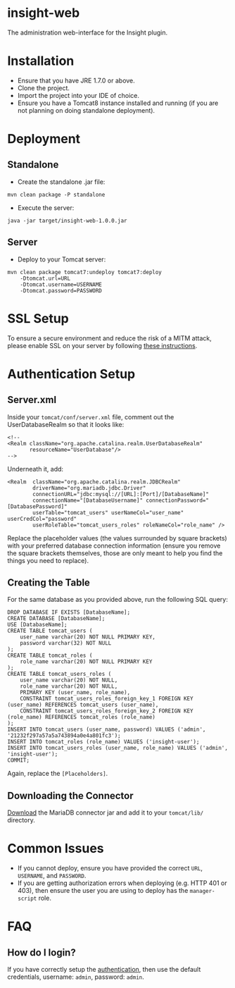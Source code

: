 insight-web
===========

The administration web-interface for the Insight plugin.

# Installation

* Ensure that you have JRE 1.7.0 or above.
* Clone the project.
* Import the project into your IDE of choice.
* Ensure you have a Tomcat8 instance installed and running (if you are not planning on doing standalone deployment).

# Deployment

## Standalone

* Create the standalone .jar file:

```
mvn clean package -P standalone
```

* Execute the server:

```
java -jar target/insight-web-1.0.0.jar
```

## Server

* Deploy to your Tomcat server:

```
mvn clean package tomcat7:undeploy tomcat7:deploy
    -Dtomcat.url=URL
    -Dtomcat.username=USERNAME
    -Dtomcat.password=PASSWORD
```

# SSL Setup

To ensure a secure environment and reduce the risk of a MITM attack, please enable SSL on your server by following [these instructions](http://www.mulesoft.com/tomcat-ssl).

# Authentication Setup

## Server.xml

Inside your `tomcat/conf/server.xml` file, comment out the UserDatabaseRealm so that it looks like:

```
<!--
<Realm className="org.apache.catalina.realm.UserDatabaseRealm"
       resourceName="UserDatabase"/>
-->
```

Underneath it, add:

```
<Realm  className="org.apache.catalina.realm.JDBCRealm"
        driverName="org.mariadb.jdbc.Driver"
        connectionURL="jdbc:mysql://[URL]:[Port]/[DatabaseName]"
        connectionName="[DatabaseUsername]" connectionPassword="[DatabasePassword]"
        userTable="tomcat_users" userNameCol="user_name" userCredCol="password"
        userRoleTable="tomcat_users_roles" roleNameCol="role_name" />
```

Replace the placeholder values (the values surrounded by square brackets) with your preferred database connection information (ensure you remove the square brackets themselves, those are only meant to help you find the things you need to replace).

## Creating the Table

For the same database as you provided above, run the following SQL query:

```
DROP DATABASE IF EXISTS [DatabaseName];
CREATE DATABASE [DatabaseName];
USE [DatabaseName];
CREATE TABLE tomcat_users (
    user_name varchar(20) NOT NULL PRIMARY KEY,
    password varchar(32) NOT NULL
);
CREATE TABLE tomcat_roles (
    role_name varchar(20) NOT NULL PRIMARY KEY
);
CREATE TABLE tomcat_users_roles (
    user_name varchar(20) NOT NULL,
    role_name varchar(20) NOT NULL,
    PRIMARY KEY (user_name, role_name),
    CONSTRAINT tomcat_users_roles_foreign_key_1 FOREIGN KEY (user_name) REFERENCES tomcat_users (user_name),
    CONSTRAINT tomcat_users_roles_foreign_key_2 FOREIGN KEY (role_name) REFERENCES tomcat_roles (role_name)
);
INSERT INTO tomcat_users (user_name, password) VALUES ('admin', '21232f297a57a5a743894a0e4a801fc3');
INSERT INTO tomcat_roles (role_name) VALUES ('insight-user');
INSERT INTO tomcat_users_roles (user_name, role_name) VALUES ('admin', 'insight-user');
COMMIT;
```

Again, replace the ```[Placeholders]```.

## Downloading the Connector

[Download](https://downloads.mariadb.org/client-java/1.1.5/) the MariaDB connector jar and add it to your ```tomcat/lib/``` directory.

# Common Issues

* If you cannot deploy, ensure you have provided the correct `URL`, `USERNAME`, and `PASSWORD`.
* If you are getting authorization errors when deploying (e.g. HTTP 401 or 403), then ensure the user you are using to deploy has the `manager-script` role.

# FAQ

## How do I login?

If you have correctly setup the [authentication](https://github.com/Indiv0/insight-web#authentication-setup), then use the default credentials, username: ```admin```, password: ```admin```.

